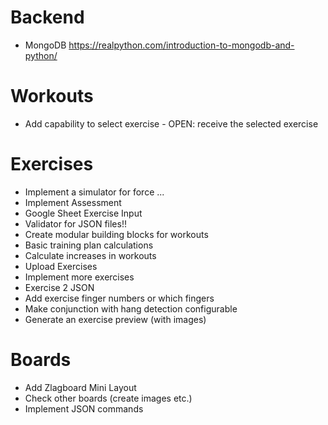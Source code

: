 # Backend
+ MongoDB https://realpython.com/introduction-to-mongodb-and-python/

# Workouts
+ Add capability to select exercise - OPEN: receive the selected exercise

# Exercises
+ Implement a simulator for force ...
+ Implement Assessment
+ Google Sheet Exercise Input
+ Validator for JSON files!!
+ Create modular building blocks for workouts
+ Basic training plan calculations
+ Calculate increases in workouts
+ Upload Exercises
+ Implement more exercises
+ Exercise 2 JSON
+ Add exercise finger numbers or which fingers
+ Make conjunction with hang detection configurable
+ Generate an exercise preview (with images)

# Boards
+ Add Zlagboard Mini Layout
+ Check other boards (create images etc.)
+ Implement JSON commands
